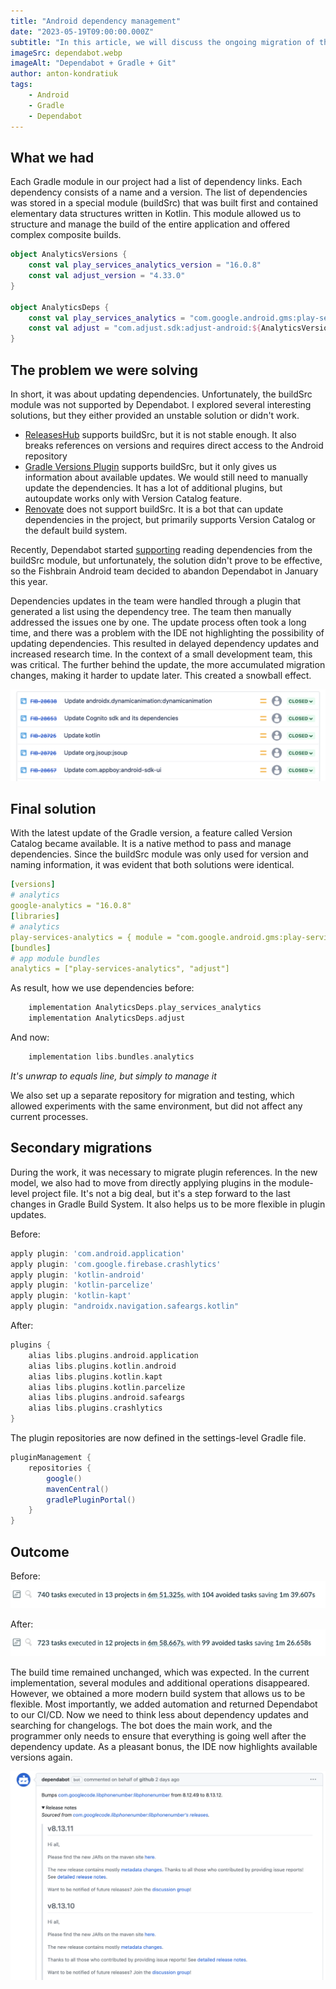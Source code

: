 ```yaml
---
title: "Android dependency management"
date: "2023-05-19T09:00:00.000Z"
subtitle: "In this article, we will discuss the ongoing migration of the dependency management system within the Android team."
imageSrc: dependabot.webp
imageAlt: "Dependabot + Gradle + Git" 
author: anton-kondratiuk
tags:
    - Android
    - Gradle
    - Dependabot
---
```


## What we had

Each Gradle module in our project had a list of dependency links. Each dependency consists of a name and a version. The list of dependencies was stored in a special module (buildSrc) that was built first and contained elementary data structures written in Kotlin. This module allowed us to structure and manage the build of the entire application and offered complex composite builds.

```kotlin 
object AnalyticsVersions {
    const val play_services_analytics_version = "16.0.8"
    const val adjust_version = "4.33.0"
}

object AnalyticsDeps {
    const val play_services_analytics = "com.google.android.gms:play-services-analytics:${AnalyticsVersions.play_services_analytics_version}"
    const val adjust = "com.adjust.sdk:adjust-android:${AnalyticsVersions.adjust_version}"
}
```

## The problem we were solving

In short, it was about updating dependencies. Unfortunately, the buildSrc module was not supported by Dependabot. I explored several interesting solutions, but they either provided an unstable solution or didn't work.

- [ReleasesHub](https://github.com/dipien/releases-hub-gradle-plugin) supports buildSrc, but it is not stable enough. It also breaks references on versions and requires direct access to the Android repository
- [Gradle Versions Plugin](https://github.com/ben-manes/gradle-versions-plugin) supports buildSrc, but it only gives us information about available updates. We would still need to manually update the dependencies. It has a lot of additional plugins, but autoupdate works only with Version Catalog feature.
- [Renovate](https://github.com/apps/renovate) does not support buildSrc. It is a bot that can update dependencies in the project, but primarily supports Version Catalog or the default build system.

Recently, Dependabot started [supporting](https://github.com/dependabot/dependabot-core/issues/2180) reading dependencies from the buildSrc module, but unfortunately, the solution didn't prove to be effective, so the Fishbrain Android team decided to abandon Dependabot in January this year.

Dependencies updates in the team were handled through a plugin that generated a list using the dependency tree. The team then manually addressed the issues one by one. The update process often took a long time, and there was a problem with the IDE not highlighting the possibility of updating dependencies. This resulted in delayed dependency updates and increased research time. In the context of a small development team, this was critical. The further behind the update, the more accumulated migration changes, making it harder to update later. This created a snowball effect.

![Example of dependency update task](tasklist.png)

## Final solution

With the latest update of the Gradle version, a feature called Version Catalog became available. It is a native method to pass and manage dependencies. Since the buildSrc module was only used for version and naming information, it was evident that both solutions were identical.

[//]: # "Not yaml, but toml is not supported by markdown"
```yaml
[versions]
# analytics
google-analytics = "16.0.8"
[libraries]
# analytics
play-services-analytics = { module = "com.google.android.gms:play-services-analytics", version.ref = "google-analytics" }
[bundles]
# app module bundles
analytics = ["play-services-analytics", "adjust"]
```

As result, how we use dependencies before:
```groovy
    implementation AnalyticsDeps.play_services_analytics
    implementation AnalyticsDeps.adjust
```
And now:
```groovy
    implementation libs.bundles.analytics
```
*It's unwrap to equals line, but simply to manage it*

We also set up a separate repository for migration and testing, which allowed experiments with the same environment, but did not affect any current processes.

## Secondary migrations

During the work, it was necessary to migrate plugin references. In the new model, we also had to move from directly applying plugins in the module-level project file. It's not a big deal, but it's a step forward to the last changes in Gradle Build System. It also helps us to be more flexible in plugin updates.

Before:
```groovy
apply plugin: 'com.android.application'
apply plugin: 'com.google.firebase.crashlytics'
apply plugin: 'kotlin-android'
apply plugin: 'kotlin-parcelize'
apply plugin: 'kotlin-kapt'
apply plugin: "androidx.navigation.safeargs.kotlin"
```

After:
```groovy
plugins {
    alias libs.plugins.android.application
    alias libs.plugins.kotlin.android
    alias libs.plugins.kotlin.kapt
    alias libs.plugins.kotlin.parcelize
    alias libs.plugins.android.safeargs
    alias libs.plugins.crashlytics
}
```

The plugin repositories are now defined in the settings-level Gradle file.
```groovy
pluginManagement {
    repositories {
        google()
        mavenCentral()
        gradlePluginPortal()
    }
}
```

## Outcome

Before:
![[Gradle Scan](https://scans.gradle.com/s/shbhqfmhdgefe)](before.png)

After:
![[Gradle Scan](https://scans.gradle.com/s/y3a2pc6hw2d56)](after.png)

The build time remained unchanged, which was expected. In the current implementation, several modules and additional operations disappeared. However, we obtained a more modern build system that allows us to be flexible. Most importantly, we added automation and returned Dependabot to our CI/CD. Now we need to think less about dependency updates and searching for changelogs. The bot does the main work, and the programmer only needs to ensure that everything is going well after the dependency update. As a pleasant bonus, the IDE now highlights available versions again.

![Dependabot update example](dependabot_example.png)